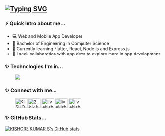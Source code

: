 [![Typing SVG](https://readme-typing-svg.demolab.com?font=Fira+Code&pause=1000&color=FFFFFF&random=false&width=500&lines=Hi+there+%F0%9F%91%8B%2C+I'm+Kishore+Kumar+S)](https://git.io/typing-svg)
---
### ⚡ Quick Intro about me...
- 💻 Web and Mobile App Developer
- 🏫 Bachelor of Engineering in Computer Science
- 🌱 Currently learning Flutter, React, Node.js and Express.js
- 👯 I seek collaboration with app devs to explore more in app development
<!--- 🧑‍💻 Explore my Leetcode Profile: 
&nbsp;
[![LeetCode](https://img.shields.io/badge/LeetCode-000000?style=flat-square&logo=LeetCode&logoColor=#d16c06)](https://leetcode.com/livekishore2001/)-->
### ✨ Technologies I'm in...
<p float="left"> &nbsp; &nbsp; &nbsp; &nbsp; <img src="https://skillicons.dev/icons?i=react,html,css,js,tailwindcss,nodejs,java,express,dart,mysql,firebase,flutter,github,git,linux,powershell,postman,npm,pnpm,svg"/>


### ✨ Connect with me...
<p float="left"> &nbsp; &nbsp; &nbsp; &nbsp;
<a href="https://www.linkedin.com/in/kishore-kumar-s-8b0683201/" target="blank"><img align="center" src="https://raw.githubusercontent.com/rahuldkjain/github-profile-readme-generator/master/src/images/icons/Social/linked-in-alt.svg" alt="KISHORE KUMAR S" height="30" width="40" /></a>
<a href="https://www.instagram.com/2.k.k.k.1/" target="blank"><img align="center" src="https://raw.githubusercontent.com/rahuldkjain/github-profile-readme-generator/master/src/images/icons/Social/instagram.svg" alt="2.k.k.k.1" height="30" width="40" /></a>
<a href="https://leetcode.com/livekishore2001/" target="blank"><img align="center" src="https://raw.githubusercontent.com/rahuldkjain/github-profile-readme-generator/master/src/images/icons/Social/leet-code.svg" alt="livekishore2001" height="30" width="40" /></a>
<a href="https://www.geeksforgeeks.org/user/livekishore2001/" target="blank"><img align="center" src="https://raw.githubusercontent.com/rahuldkjain/github-profile-readme-generator/master/src/images/icons/Social/geeks-for-geeks.svg" alt="livekishore2001" height="30" width="40" /></a>
  <a href="https://www.hackerrank.com/profile/livekishore2001" target="blank"><img align="center" src="https://raw.githubusercontent.com/rahuldkjain/github-profile-readme-generator/master/src/images/icons/Social/hackerrank.svg" alt="livekishore2001" height="30" width="40" /></a>
</p>

### ✨ GitHub Stats...
[![KISHORE KUMAR S's GitHub stats](https://github-readme-stats.vercel.app/api?username=KISHORE-KUMAR-S&show_icons=true&theme=tokyonigh&include_all_commits=true&count_private=true)](https://github.com/anuraghazra/github-readme-stats)

<!--
**KISHORE-KUMAR-S/KISHORE-KUMAR-S** is a ✨ _special_ ✨ repository because its `README.md` (this file) appears on your GitHub profile.

Here are some ideas to get you started:

- 🔭 I’m currently working on ...
- 🌱 I’m currently learning ...
- 👯 I’m looking to collaborate on ...
- 🤔 I’m looking for help with ...
- 💬 Ask me about ...
- 📫 How to reach me: ...
- 😄 Pronouns: ...
- ⚡ Fun fact: ...
-->
